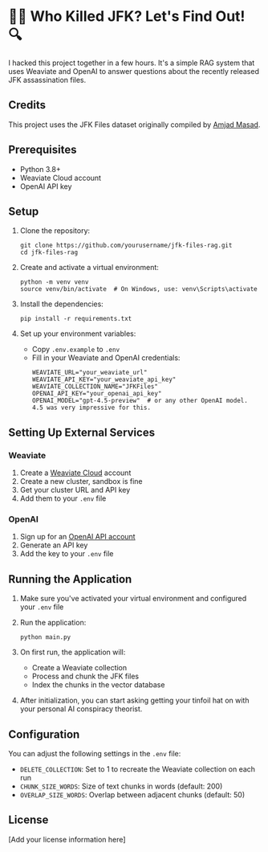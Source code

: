 # 🕵️‍♂️ Who Killed JFK? Let's Find Out! 🔍

I hacked this project together in a few hours. It's a simple RAG system that uses Weaviate and OpenAI to answer questions about the recently released JFK assassination files. 

## Credits

This project uses the JFK Files dataset originally compiled by [Amjad Masad](https://github.com/amasad/jfk_files).

## Prerequisites

- Python 3.8+
- Weaviate Cloud account
- OpenAI API key

## Setup

1. Clone the repository:
   ```
   git clone https://github.com/yourusername/jfk-files-rag.git
   cd jfk-files-rag
   ```

2. Create and activate a virtual environment:
   ```
   python -m venv venv
   source venv/bin/activate  # On Windows, use: venv\Scripts\activate
   ```

3. Install the dependencies:
   ```
   pip install -r requirements.txt
   ```

4. Set up your environment variables:
   - Copy `.env.example` to `.env`
   - Fill in your Weaviate and OpenAI credentials:
     ```
     WEAVIATE_URL="your_weaviate_url"
     WEAVIATE_API_KEY="your_weaviate_api_key"
     WEAVIATE_COLLECTION_NAME="JFKFiles"
     OPENAI_API_KEY="your_openai_api_key"
     OPENAI_MODEL="gpt-4.5-preview"  # or any other OpenAI model. 4.5 was very impressive for this.
     ```

## Setting Up External Services

### Weaviate

1. Create a [Weaviate Cloud](https://weaviate.io/pricing) account
2. Create a new cluster, sandbox is fine
3. Get your cluster URL and API key
4. Add them to your `.env` file

### OpenAI

1. Sign up for an [OpenAI API account](https://platform.openai.com/signup)
2. Generate an API key 
3. Add the key to your `.env` file

## Running the Application

1. Make sure you've activated your virtual environment and configured your `.env` file
2. Run the application:
   ```
   python main.py
   ```

3. On first run, the application will:
   - Create a Weaviate collection
   - Process and chunk the JFK files
   - Index the chunks in the vector database

4. After initialization, you can start asking getting your tinfoil hat on with your personal AI conspiracy theorist.

## Configuration

You can adjust the following settings in the `.env` file:

- `DELETE_COLLECTION`: Set to 1 to recreate the Weaviate collection on each run
- `CHUNK_SIZE_WORDS`: Size of text chunks in words (default: 200)
- `OVERLAP_SIZE_WORDS`: Overlap between adjacent chunks (default: 50)

## License

[Add your license information here] 
